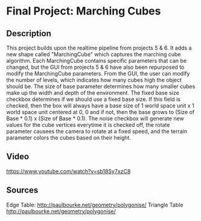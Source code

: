 # Final Project: Marching Cubes

## Description
This project builds upon the realtime pipeline from projects 5 & 6. It adds a new shape called "MarchingCube" which captures the marching cube algorithm. Each MarchingCube contains specific parameters that can be changed, but the GUI from projects 5 & 6 have also been repurposed to modify the MarchingCube parameters. From the GUI, the user can modify the number of levels, which indicates how many cubes high the object should be. The size of base parameter determines how many smaller cubes make up the width and depth of the environment. The fixed base size checkbox determines if we should use a fixed base size. If this field is checked, then the box will always have a base size of 1 world space unit x 1 world space unit centered at 0, 0 and if not, then the base grows to (Size of Base * 0.1) x (Size of Base * 0.1). The noise checkbox will generate new values for the cube vertices everytime it is checked off, the rotate parameter causees the camera to rotate at a fixed speed, and the terrain parameter colors the cubes based on their height.


## Video
https://www.youtube.com/watch?v=sb18Sy7xzC8

## Sources
Edge Table: http://paulbourke.net/geometry/polygonise/
Triangle Table http://paulbourke.net/geometry/polygonise/

